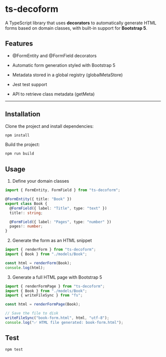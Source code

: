 # ts-decoform

A TypeScript library that uses **decorators** to automatically generate HTML forms based on domain classes, with built-in support for **Bootstrap 5**.

## Features

- @FormEntity and @FormField decorators

- Automatic form generation styled with Bootstrap 5

- Metadata stored in a global registry (globalMetaStore)

- Jest test support

- API to retrieve class metadata (getMeta)

---

## Installation

Clone the project and install dependencies:

```bash
npm install
```

Build the project:

```bash
npm run build
```

## Usage

1. Define your domain classes

```ts
import { FormEntity, FormField } from "ts-decoform";

@FormEntity({ title: "Book" })
export class Book {
  @FormField({ label: "Title", type: "text" })
  title!: string;

  @FormField({ label: "Pages", type: "number" })
  pages!: number;
}
```

2. Generate the form as an HTML snippet

```ts
import { renderForm } from "ts-decoform";
import { Book } from "./models/Book";

const html = renderForm(Book);
console.log(html);
```

3. Generate a full HTML page with Bootstrap 5

```ts
import { renderFormPage } from "ts-decoform";
import { Book } from "./models/Book";
import { writeFileSync } from "fs";

const html = renderFormPage(Book);

// Save the file to disk
writeFileSync("book-form.html", html, "utf-8");
console.log("✅ HTML file generated: book-form.html");
```

## Test
```bash
npm test
```